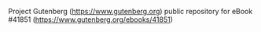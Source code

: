 Project Gutenberg (https://www.gutenberg.org) public repository for eBook #41851 (https://www.gutenberg.org/ebooks/41851)
